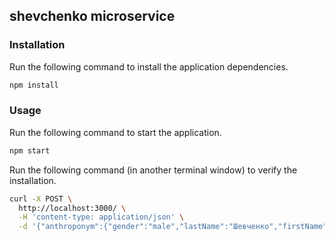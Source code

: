 ## shevchenko microservice

### Installation

Run the following command to install the application dependencies.

```bash
npm install
```

### Usage

Run the following command to start the application.

```bash
npm start
```

Run the following command (in another terminal window) to verify the installation.

```bash
curl -X POST \
  http://localhost:3000/ \
  -H 'content-type: application/json' \
  -d '{"anthroponym":{"gender":"male","lastName":"Шевченко","firstName":"Тарас","middleName":"Григорович"},"caseName":"vocative"}'
```
